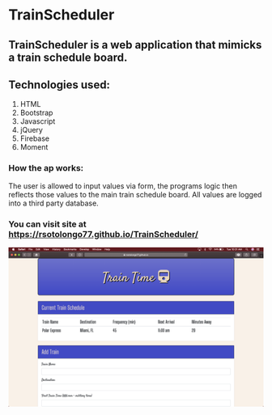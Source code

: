 # TrainScheduler

## TrainScheduler is a web application that mimicks a train schedule board. 

## Technologies used:
1. HTML
2. Bootstrap
3. Javascript
4. jQuery
5. Firebase
6. Moment

### How the ap works:
 The user is allowed to input values via form, the programs logic then reflects those values to the main train schedule board. All values are logged into a third party database. 

### You can visit site at https://rsotolongo77.github.io/TrainScheduler/

![ ](pic1.png)
